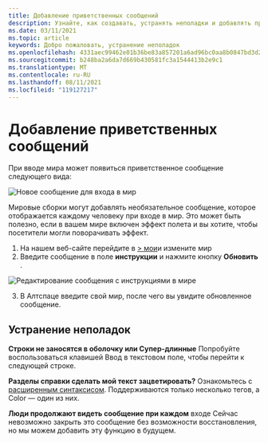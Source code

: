 ```yaml
---
title: Добавление приветственных сообщений
description: Узнайте, как создавать, устранять неполадки и добавлять приветственные сообщения в Алтспацеврные возможности.
ms.date: 03/11/2021
ms.topic: article
keywords: Добро пожаловать, устранение неполадок
ms.openlocfilehash: 4331aec99462e01b36be83a857201a6ad96bc0aa8b0847bd3d22f43fe5cfee24
ms.sourcegitcommit: b248ba2a6da7d669b430581fc3a1544413b2e9c1
ms.translationtype: MT
ms.contentlocale: ru-RU
ms.lasthandoff: 08/11/2021
ms.locfileid: "119127217"
---
```

# <a name="adding-welcome-messages"></a>Добавление приветственных сообщений

При вводе мира может появиться приветственное сообщение следующего вида:

![Новое сообщение для входа в мир](images/welcome-img-01.png)

Мировые сборки могут добавлять необязательное сообщение, которое отображается каждому человеку при входе в мир. Это может быть полезно, если в вашем мире включен эффект полета и вы хотите, чтобы посетители могли поворачивать эффект. 

1. На нашем веб-сайте перейдите в [> мои](https://account.altvr.com/users/sign_in)и измените мир
2. Введите сообщение в поле **инструкции** и нажмите кнопку **Обновить** .

![Редактирование сообщения с инструкциями в мире](images/welcome-img-02.png)

3. В Алтспаце введите свой мир, после чего вы увидите обновленное сообщение.

## <a name="troubleshooting"></a>Устранение неполадок

**Строки не заносятся в оболочку или Супер-длинные** Попробуйте воспользоваться клавишей Ввод в текстовом поле, чтобы перейти к следующей строке.

**Разделы справки сделать мой текст зацветировать?**
Ознакомьтесь с [расширенным синтаксисом](http://digitalnativestudios.com/textmeshpro/docs/rich-text/#color). Поддерживаются только несколько тегов, а Color — один из них.

**Люди продолжают видеть сообщение при каждом** входе Сейчас невозможно закрыть это сообщение без возможности восстановления, но мы можем добавить эту функцию в будущем.